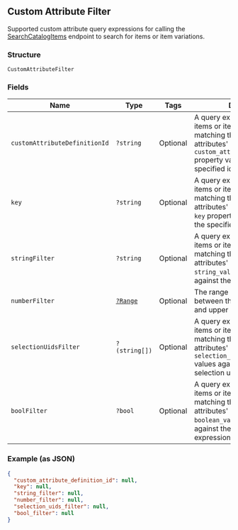 ## Custom Attribute Filter

Supported custom attribute query expressions for calling the
[SearchCatalogItems](#endpoint-Catalog-SearchCatalogItems)
endpoint to search for items or item variations.

### Structure

`CustomAttributeFilter`

### Fields

| Name | Type | Tags | Description |
|  --- | --- | --- | --- |
| `customAttributeDefinitionId` | `?string` | Optional | A query expression to filter items or item variations by matching their custom attributes'<br>`custom_attribute_definition_id`  <br>property value against the the specified id. |
| `key` | `?string` | Optional | A query expression to filter items or item variations by matching their custom attributes'<br>`key` property value against<br>the specified key. |
| `stringFilter` | `?string` | Optional | A query expression to filter items or item variations by matching their custom attributes'<br>`string_value`  property value<br>against the specified text. |
| `numberFilter` | [`?Range`](/doc/models/range.md) | Optional | The range of a number value between the specified lower and upper bounds. |
| `selectionUidsFilter` | `?(string[])` | Optional | A query expression to filter items or item variations by matching  their custom attributes'<br>`selection_uid_values`<br>values against the specified selection uids. |
| `boolFilter` | `?bool` | Optional | A query expression to filter items or item variations by matching their custom attributes'<br>`boolean_value` property values<br>against the specified Boolean expression. |

### Example (as JSON)

```json
{
  "custom_attribute_definition_id": null,
  "key": null,
  "string_filter": null,
  "number_filter": null,
  "selection_uids_filter": null,
  "bool_filter": null
}
```

